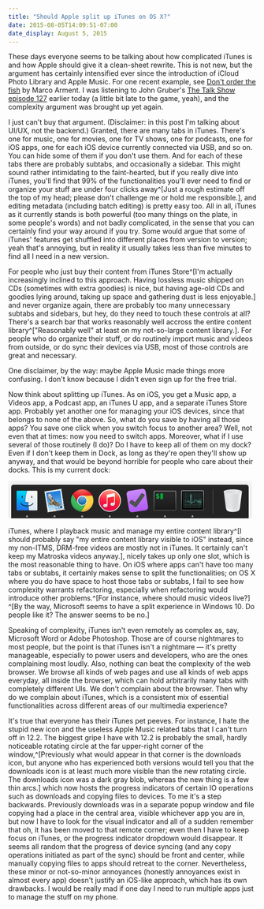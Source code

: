 ```yaml
---
title: "Should Apple split up iTunes on OS X?"
date: 2015-08-05T14:09:51-07:00
date_display: August 5, 2015
---
```


These days everyone seems to be talking about how complicated iTunes is and how Apple should give it a clean-sheet rewrite. This is not new, but the argument has certainly intensified ever since the introduction of iCloud Photo Library and Apple Music. For one recent example, see [Don't order the fish](http://www.marco.org/2015/07/26/dont-order-the-fish) by Marco Arment. I was listening to John Gruber's [The Talk Show episode 127](https://daringfireball.net/thetalkshow/2015/07/29/ep-127) earlier today (a little bit late to the game, yeah), and the complexity argument was brought up yet again.

I just can't buy that argument. (Disclaimer: in this post I'm talking about UI/UX, not the backend.) Granted, there are many tabs in iTunes. There's one for music, one for movies, one for TV shows, one for podcasts, one for iOS apps, one for each iOS device currently connected via USB, and so on. You can hide some of them if you don't use them. And for each of these tabs there are probably subtabs, and occasionally a sidebar. This might sound rather intimidating to the faint-hearted, but if you really dive into iTunes, you'll find that 99% of the functionalities you'll ever need to find or organize your stuff are under four clicks away^[Just a rough estimate off the top of my head; please don't challenge me or hold me responsible.], and editing metadata (including batch editing) is pretty easy too. All in all, iTunes as it currently stands is both powerful (too many things on the plate, in some people's words) and not badly complicated, in the sense that you can certainly find your way around if you try. Some would argue that some of iTunes' features get shuffled into different places from version to version; yeah that's annoying, but in reality it usually takes less than five minutes to find all I need in a new version.

For people who just buy their content from iTunes Store^[I'm actually increasingly inclined to this approach. Having lossless music shipped on CDs (sometimes with extra goodies) is nice, but having age-old CDs and goodies lying around, taking up space and gathering dust is less enjoyable.] and never organize again, there are probably too many unnecessary subtabs and sidebars, but hey, do they need to touch these controls at all? There's a search bar that works reasonably well accross the entire content library^["Reasonably well" at least on my not-so-large content library.]. For people who do organize their stuff, or do routinely import music and videos from outside, or do sync their devices via USB, most of those controls are great and necessary.

One disclaimer, by the way: maybe Apple Music made things more confusing. I don't know because I didn't even sign up for the free trial.

Now think about splitting up iTunes. As on iOS, you get a Music app, a Videos app, a Podcast app, an iTunes U app, and a separate iTunes Store app. Probably yet another one for managing your iOS devices, since that belongs to none of the above. So, what do you save by having all those apps? You save one click when you switch focus to another area? Well, not even that at times: now you need to switch apps. Moreover, what if I use several of those routinely (I do)? Do I have to keep all of them on my dock? Even if I don't keep them in Dock, as long as they're open they'll show up anyway, and that would be beyond horrible for people who care about their docks. This is my current dock:

![My current Dock. Note that I have the old red iTunes icon from 12.1, because I really can't stand the white one from 12.2. I know that's the future in El Capitan and iOS 9 (it looks reasonable on iOS 9 by the way, I've been using public betas since day one), but I'll just be stubborn this time, without much real cost.](/img/20150805-my-current-dock.png)

iTunes, where I playback music and manage my entire content library^[I should probably say "my entire content library visible to iOS" instead, since my non-ITMS, DRM-free videos are mostly not in iTunes. It certainly can't keep my Matroska videos anyway.], nicely takes up only one slot, which is the most reasonable thing to have. On iOS where apps can't have too many tabs or subtabs, it certainly makes sense to split the functionalities; on OS X where you do have space to host those tabs or subtabs, I fail to see how complexity warrants refactoring, especially when refactoring would introduce other problems.^[For instance, where should music videos live?] ^[By the way, Microsoft seems to have a split experience in Windows 10. Do people like it? The answer seems to be no.]

Speaking of complexity, iTunes isn't even remotely as complex as, say, Microsoft Word or Adobe Photoshop. Those are of course nightmares to most people, but the point is that iTunes isn't a nightmare — it's pretty manageable, especially to power users and developers, who are the ones complaining most loudly. Also, nothing can beat the complexity of the web browser. We browse all kinds of web pages and use all kinds of web apps everyday, all inside the browser, which can hold arbitrarily many tabs with completely different UIs. We don't complain about the browser. Then why do we complain about iTunes, which is a consistent mix of essential functionalities across different areas of our multimedia experience?

It's true that everyone has their iTunes pet peeves. For instance, I hate the stupid new icon and the useless Apple Music related tabs that I can't turn off in 12.2. The biggest gripe I have with 12.2 is probably the small, hardly noticeable rotating circle at the far upper-right corner of the window,^[Previously what would appear in that corner is the downloads icon, but anyone who has experienced both versions would tell you that the downloads icon is at least much more visible than the new rotating circle. The downloads icon was a dark gray blob, whereas the new thing is a few thin arcs.] which now hosts the progress indicators of certain IO operations such as downloads and copying files to devices. To me it's a step backwards. Previously downloads was in a separate popup window and file copying had a place in the central area, visible whichever app you are in, but now I have to look for the visual indicator and all of a sudden remember that oh, it has been moved to that remote corner; even then I have to keep focus on iTunes, or the progress indicator dropdown would disappear. It seems all random that the progress of device syncing (and any copy operations initiated as part of the sync) should be front and center, while manually copying files to apps should retreat to the corner. Nevertheless, these minor or not-so-minor annoyances (honestly annoyances exist in almost every app) doesn't justify an iOS-like approach, which has its own drawbacks. I would be really mad if one day I need to run multiple apps just to manage the stuff on my phone.

